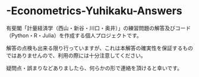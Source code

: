 # -Econometrics-Yuhikaku-Answers
有斐閣「計量経済学（西山・新谷・川口・奥井）」の練習問題の解答及びコード（Python・R・Julia）を作成する個人プロジェクトです。

解答の点検も出来る限り行っていますが、これは本解答の確実性を保証するものではありませんので、利用の際には十分注意してください。

疑問点・誤まりなどありましたら、何らかの形で連絡を頂けると幸いです。

